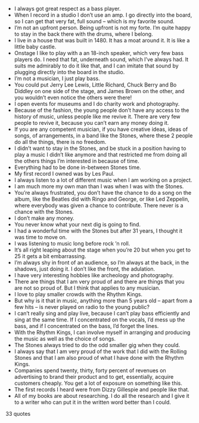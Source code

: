  - I always got great respect as a bass player.
 - When I record in a studio I don’t use an amp. I go directly into the board, so I can get that very fat, full sound – which is my favorite sound.
 - I’m not an upfront person. Being upfront is not my forte. I’m quite happy to stay in the back there with the drums, where I belong.
 - I live in a house that was built in 1480. It has a moat around it. It is like a little baby castle.
 - Onstage I like to play with a an 18-inch speaker, which very few bass players do. I need that fat, underneath sound, which I’ve always had. It suits me admirably to do it like that, and I can imitate that sound by plugging directly into the board in the studio.
 - I’m not a musician, I just play bass.
 - You could put Jerry Lee Lewis, Little Richard, Chuck Berry and Bo Diddley on one side of the stage, and James Brown on the other, and you wouldn’t even notice the others were there!
 - I open events for museums and I do charity work and photography.
 - Because of the fashion, the young people don’t have any access to the history of music, unless people like me revive it. There are very few people to revive it, because you can’t earn any money doing it.
 - If you are any competent musician, if you have creative ideas, ideas of songs, of arrangements, in a band like the Stones, where these 2 people do all the things, there is no freedom.
 - I didn’t want to stay in the Stones, and be stuck in a position having to play a music I didn’t like anymore and that restricted me from doing all the others things I’m interested in because of time.
 - Everything had to be done in-between Stones time.
 - My first record I owned was by Les Paul.
 - I always listen to a lot of different music when I am working on a project.
 - I am much more my own man than I was when I was with the Stones.
 - You’re always frustrated, you don’t have the chance to do a song on the album, like the Beatles did with Ringo and George, or like Led Zeppelin, where everybody was given a chance to contribute. There never is a chance with the Stones.
 - I don’t make any money.
 - You never know what your next dig is going to find.
 - I had a wonderful time with the Stones but after 31 years, I thought it was time to move on.
 - I was listening to music long before rock ’n roll.
 - It’s all right leaping about the stage when you’re 20 but when you get to 25 it gets a bit embarrassing.
 - I’m always shy in front of an audience, so I’m always at the back, in the shadows, just doing it. I don’t like the front, the adulation.
 - I have very interesting hobbies like archeology and photography.
 - There are things that I am very proud of and there are things that you are not so proud of. But I think that applies to any musician.
 - I love to play smaller crowds with the Rhythm Kings.
 - But why is it that in music, anything more than 5 years old – apart from a few hits – is never played on radio to the young public?
 - I can’t really sing and play live, because I can’t play bass efficiently and sing at the same time. If I concentrated on the vocals, I’d mess up the bass, and if I concentrated on the bass, I’d forget the lines.
 - With the Rhythm Kings, I can involve myself in arranging and producing the music as well as the choice of songs.
 - The Stones always tried to do the odd smaller gig when they could.
 - I always say that I am very proud of the work that I did with the Rolling Stones and that I am also proud of what I have done with the Rhythm Kings.
 - Companies spend twenty, thirty, forty percent of revenues on advertising to brand their product and to get, essentially, acquire customers cheaply. You get a lot of exposure on something like this.
 - The first records I heard were from Dizzy Gillespie and people like that.
 - All of my books are about researching. I do all the research and I give it to a writer who can put it in the written word better than I could.

33 quotes